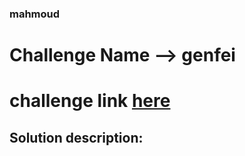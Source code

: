 ### mahmoud
# Challenge Name --> genfei
# challenge link [here](https://cybertalents.com/challenges/cryptography/genfei)

## Solution description:
